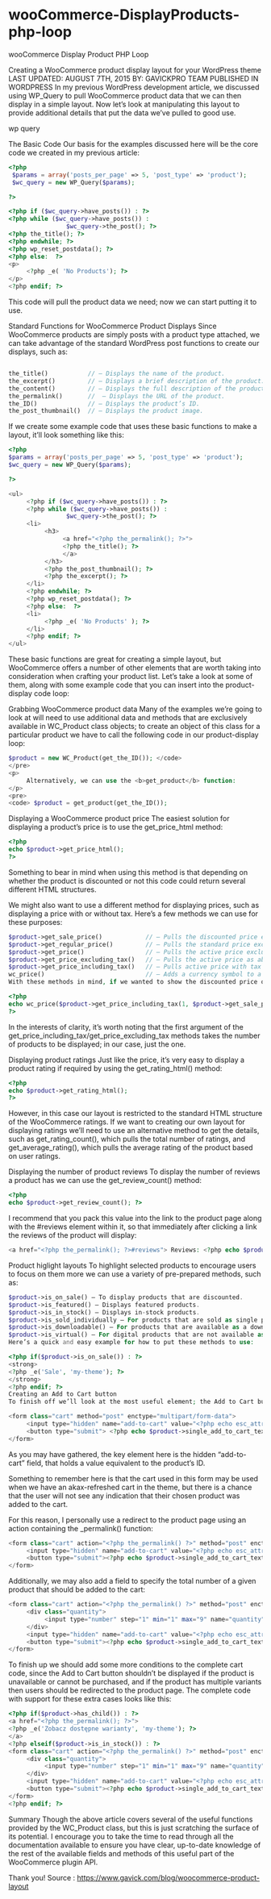 # wooCommerce-DisplayProducts-php-loop
wooCommerce Display Product PHP Loop

Creating a WooCommerce product display layout for your WordPress theme
LAST UPDATED: AUGUST 7TH, 2015 BY: GAVICKPRO TEAM PUBLISHED IN WORDPRESS
In my previous WordPress development article, we discussed using WP_Query to pull WooCommerce product data that we can then display in a simple layout. Now let’s look at manipulating this layout to provide additional details that put the data we’ve pulled to good use.

wp query

The Basic Code
Our basis for the examples discussed here will be the core code we created in my previous article:

```PHP
<?php
 $params = array('posts_per_page' => 5, 'post_type' => 'product');
 $wc_query = new WP_Query($params);

?>
```
```PHP
<?php if ($wc_query->have_posts()) : ?>
<?php while ($wc_query->have_posts()) :
                $wc_query->the_post(); ?>
<?php the_title(); ?>
<?php endwhile; ?>
<?php wp_reset_postdata(); ?>
<?php else:  ?>
<p>
     <?php _e( 'No Products'); ?>
</p>
<?php endif; ?>

```

This code will pull the product data we need; now we can start putting it to use.

Standard Functions for WooCommerce Product Displays
Since WooCommerce products are simply posts with a product type attached, we can take advantage of the standard WordPress post functions to create our displays, such as:

```PHP 

the_title()           // – Displays the name of the product.
the_excerpt()         // – Displays a brief description of the product.
the_content()         // – Displays the full description of the product.
the_permalink()       //  – Displays the URL of the product.
the_ID()              // – Displays the product’s ID.
the_post_thumbnail()  // – Displays the product image.

```

If we create some example code that uses these basic functions to make a layout, it’ll look something like this:

```PHP
<?php
$params = array('posts_per_page' => 5, 'post_type' => 'product');
$wc_query = new WP_Query($params);

?>
```
```PHP
<ul>
     <?php if ($wc_query->have_posts()) : ?>
     <?php while ($wc_query->have_posts()) :
                $wc_query->the_post(); ?>
     <li>
          <h3>
               <a href="<?php the_permalink(); ?>">
               <?php the_title(); ?>
               </a>
          </h3>
          <?php the_post_thumbnail(); ?>
          <?php the_excerpt(); ?>
     </li>
     <?php endwhile; ?>
     <?php wp_reset_postdata(); ?>
     <?php else:  ?>
     <li>
          <?php _e( 'No Products' ); ?>
     </li>
     <?php endif; ?>
</ul>

```

These basic functions are great for creating a simple layout, but WooCommerce offers a number of other elements that are worth taking into consideration when crafting your product list. Let’s take a look at some of them, along with some example code that you can insert into the product-display code loop:

Grabbing WooCommerce product data
Many of the examples we’re going to look at will need to use additional data and methods that are exclusively available in WC_Product class objects; to create an object of this class for a particular product we have to call the following code in our product-display loop:

```PHP
$product = new WC_Product(get_the_ID()); </code>
</pre>
<p>
     Alternatively, we can use the <b>get_product</b> function:
</p>
<pre>
<code> $product = get_product(get_the_ID());

```

Displaying a WooCommerce product price
The easiest solution for displaying a product’s price is to use the get_price_html method:

```PHP
<?php 
echo $product->get_price_html();
?>
```
Something to bear in mind when using this method is that depending on whether the product is discounted or not this code could return several different HTML structures.

We might also want to use a different method for displaying prices, such as displaying a price with or without tax. Here’s a few methods we can use for these purposes:

```PHP
$product->get_sale_price()            // – Pulls the discounted price excluding tax.
$product->get_regular_price()         // – Pulls the standard price excluding tax.
$product->get_price()                 // – Pulls the active price excluding tax (i.e. the regular or discounted price; whichever is currently applied to the product).
$product->get_price_excluding_tax()   // – Pulls the active price as above, but explicitly excludes tax.
$product->get_price_including_tax()   // – Pulls active price with tax included.
wc_price()                            // – Adds a currency symbol to a given price (the functions above will pull their respective prices without adding a currency symbol, so it must be added).
With these methods in mind, if we wanted to show the discounted price of a product with the tax included and with a currency symbol added, we could use the following code:
```

```PHP
<?php
echo wc_price($product->get_price_including_tax(1, $product->get_sale_price()));
?>
```

In the interests of clarity, it’s worth noting that the first argument of the get_price_including_tax/get_price_excluding_tax methods takes the number of products to be displayed; in our case, just the one.

Displaying product ratings
Just like the price, it’s very easy to display a product rating if required by using the get_rating_html() method:

```PHP
<?php 
echo $product->get_rating_html();
?>
```
However, in this case our layout is restricted to the standard HTML structure of the WooCommerce ratings. If we want to creating our own layout for displaying ratings we’ll need to use an alternative method to get the details, such as get_rating_count(), which pulls the total number of ratings, and get_average_rating(), which pulls the average rating of the product based on user ratings.

Displaying the number of product reviews
To display the number of reviews a product has we can use the get_review_count() method:

```PHP
<?php
echo $product->get_review_count(); ?>

```
I recommend that you pack this value into the link to the product page along with the #reviews element within it, so that immediately after clicking a link the reviews of the product will display:

```PHP
<a href="<?php the_permalink(); ?>#reviews"> Reviews: <?php echo $product->get_review_count(); ?> </a>
```

Product higlight layouts
To highlight selected products to encourage users to focus on them more we can use a variety of pre-prepared methods, such as:

```PHP
$product->is_on_sale() – To display products that are discounted.
$product->is_featured() – Displays featured products.
$product->is_in_stock() – Displays in-stock products.
$product->is_sold_individually – For products that are sold as single products, rather than as part of a pack.
$product->is_downloadable() – For products that are available as a download.
$product->is_virtual() – For digital products that are not available as a physical copy.
Here’s a quick and easy example for how to put these methods to use:
```
```PHP
<?php if($product->is_on_sale()) : ?>
<strong>
<?php _e('Sale', 'my-theme'); ?>
</strong>
<?php endif; ?>
Creating an Add to Cart button
To finish off we’ll look at the most useful element; the Add to Cart button. We’ll start by creating a basic cart:

<form class="cart" method="post" enctype="multipart/form-data">
     <input type="hidden" name="add-to-cart" value="<?php echo esc_attr($product->id); ?>">
     <button type="submit"> <?php echo $product->single_add_to_cart_text(); ?> </button>
</form>

```
As you may have gathered, the key element here is the hidden “add-to-cart” field, that holds a value equivalent to the product’s ID.

Something to remember here is that the cart used in this form may be used when we have an akax-refreshed cart in the theme, but there is a chance that the user will not see any indication that their chosen product was added to the cart.

For this reason, I personally use a redirect to the product page using an action containing the _permalink() function:

```PHP
<form class="cart" action="<?php the_permalink() ?>" method="post" enctype="multipart/form-data">
     <input type="hidden" name="add-to-cart" value="<?php echo esc_attr($product->id); ?>">
     <button type="submit"><?php echo $product->single_add_to_cart_text(); ?></button>
</form>
```
Additionally, we may also add a field to specify the total number of a given product that should be added to the cart:

```PHP
<form class="cart" action="<?php the_permalink() ?>" method="post" enctype="multipart/form-data">
     <div class="quantity">
          <input type="number" step="1" min="1" max="9" name="quantity" value="1" title="<?php _e('Szt.', 'my-theme'); ?>" class="input-text qty text" size="4">
     </div>
     <input type="hidden" name="add-to-cart" value="<?php echo esc_attr($product->id); ?>">
     <button type="submit"><?php echo $product->single_add_to_cart_text(); ?></button>
</form>
```
To finish up we should add some more conditions to the complete cart code, since the Add to Cart button shouldn’t be displayed if the product is unavailable or cannot be purchased, and if the product has multiple variants then users should be redirected to the product page. The complete code with support for these extra cases looks like this:

```PHP
<?php if($product->has_child()) : ?>
<a href="<?php the_permalink(); ?>">
<?php _e('Zobacz dostępne warianty', 'my-theme'); ?>
</a>
<?php elseif($product->is_in_stock()) : ?>
<form class="cart" action="<?php the_permalink() ?>" method="post" enctype="multipart/form-data">
     <div class="quantity">
          <input type="number" step="1" min="1" max="9" name="quantity" value="1" title="<?php _e('Szt.', 'my-theme'); ?>" class="input-text qty text" size="4">
     </div>
     <input type="hidden" name="add-to-cart" value="<?php echo esc_attr($product->id); ?>">
     <button type="submit"><?php echo $product->single_add_to_cart_text(); ?></button>
</form>
<?php endif; ?>
```

Summary
Though the above article covers several of the useful functions provided by the WC_Product class, but this is just scratching the surface of its potential. I encourage you to take the time to read through all the documentation available to ensure you have clear, up-to-date knowledge of the rest of the available fields and methods of this useful part of the WooCommerce plugin API.

Thank you!
Source : https://www.gavick.com/blog/woocommerce-product-layout 

